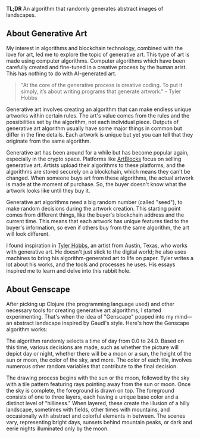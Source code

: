 
**TL;DR** An algorithm that randomly generates abstract images of landscapes.

## About Generative Art

My interest in algorithms and blockchain technology, combined with the love for art, led me to explore the topic of generative art. This type of art is made using computer algorithms. Computer algorithms which have been carefully created and fine-tuned in a creative process by the human arist. This has nothing to do with AI-generated art.

> "At the core of the generative process is creative coding. To put it simply, it’s about writing programs that generate artwork." - Tyler Hobbs

Generative art involves creating an algorithm that can make endless unique artworks within certain rules. The art's value comes from the rules and the possibilities set by the algorithm, not each individual piece. Outputs of generative art algorithm usually have some major things in common but differ in the fine details. Each artwork is unique but yet you can tell that they originate from the same algorithm.

Generative art has been around for a while but has become popular again, especially in the crypto space. Platforms like [ArtBlocks](https://www.artblocks.io/) focus on selling generative art. Artists upload their algorithms to these platforms, and the algorithms are stored securely on a blockchain, which means they can't be changed. When someone buys art from these algorithms, the actual artwork is made at the moment of purchase. So, the buyer doesn't know what the artwork looks like until they buy it.

Generative art algorithms need a big random number (called "seed"), to make random decisions during the artwork creation. This starting point comes from different things, like the buyer's blockchain address and the current time. This means that each artwork has unique features tied to the buyer's information, so even if others buy from the same algorithm, the art will look different.

I found inspiration in [Tyler Hobbs](https://tylerxhobbs.com/), an artist from Austin, Texas, who works with generative art. He doesn't just stick to the digital world; he also uses machines to bring his algorithm-generated art to life on paper. Tyler writes a lot about his works, and the tools and processes he uses. His essays inspired me to learn and delve into this rabbit hole.


## About Genscape

After picking up Clojure (the programming language used) and other necessary tools for creating generative art algorithms, I started experimenting. That's when the idea of "Genscape" popped into my mind—an abstract landscape inspired by Gaudi's style. Here's how the Genscape algorithm works:

The algorithm randomly selects a time of day from 0.0 to 24.0. Based on this time, various decisions are made, such as whether the picture will depict day or night, whether there will be a moon or a sun, the height of the sun or moon, the color of the sky, and more. The color of each tile, involves numerous other random variables that contribute to the final decision.

The drawing process begins with the sun or the moon, followed by the sky with a tile pattern featuring rays pointing away from the sun or moon. Once the sky is complete, the foreground is drawn on top. The foreground consists of one to three layers, each having a unique base color and a distinct level of "hilliness." When layered, these create the illusion of a hilly landscape, sometimes with fields, other times with mountains, and occasionally with abstract and colorful elements in between. The scenes vary, representing bright days, sunsets behind mountain peaks, or dark and eerie nights illuminated only by the moon.
